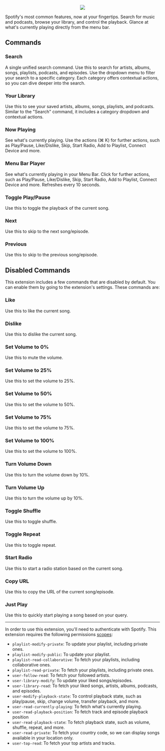 <p align="center">
   <img src="https://user-images.githubusercontent.com/372831/227213056-29a98faf-f897-4cd0-9c39-ca8f218a4190.png">
 </p>

Spotify's most common features, now at your fingertips. Search for music and podcasts, browse your library, and control the playback. Glance at what's currently playing directly from the menu bar.

## Commands

### Search

A single unified search command. Use this to search for artists, albums, songs, playlists, podcasts, and episodes. Use the dropdown menu to filter your search to a specific category. Each category offers contextual actions, so you can dive deeper into the search.

### Your Library

Use this to see your saved artists, albums, songs, playlists, and podcasts. Similar to the "Search" command, it includes a category dropdown and contextual actions.

### Now Playing

See what's currently playing. Use the actions (⌘ K) for further actions, such as Play/Pause, Like/Dislike, Skip, Start Radio, Add to Playlist, Connect Device and more.

### Menu Bar Player

See what's currently playing in your Menu Bar. Click for further actions, such as Play/Pause, Like/Dislike, Skip, Start Radio, Add to Playlist, Connect Device and more. Refreshes every 10 seconds.

### Toggle Play/Pause

Use this to toggle the playback of the current song.

### Next

Use this to skip to the next song/episode.

### Previous

Use this to skip to the previous song/episode.

## Disabled Commands

This extension includes a few commands that are disabled by default. You can enable them by going to the extension's settings. These commands are:

### Like

Use this to like the current song.

### Dislike

Use this to dislike the current song.

### Set Volume to 0%

Use this to mute the volume.

### Set Volume to 25%

Use this to set the volume to 25%.

### Set Volume to 50%

Use this to set the volume to 50%.

### Set Volume to 75%

Use this to set the volume to 75%.

### Set Volume to 100%

Use this to set the volume to 100%.

### Turn Volume Down

Use this to turn the volume down by 10%.

### Turn Volume Up

Use this to turn the volume up by 10%.

### Toggle Shuffle

Use this to toggle shuffle.

### Toggle Repeat

Use this to toggle repeat.

### Start Radio

Use this to start a radio station based on the current song.

### Copy URL

Use this to copy the URL of the current song/episode.

### Just Play

Use this to quickly start playing a song based on your query.

---

In order to use this extension, you'll need to authenticate with Spotify. This extension requires the following permissions [scopes](https://developer.spotify.com/documentation/web-api/concepts/scopes):

- `playlist-modify-private`: To update your playlist, including private ones.
- `playlist-modify-public`: To update your playlist.
- `playlist-read-collaborative`: To fetch your playlists, including collaborative ones.
- `playlist-read-private`: To fetch your playlists, including private ones.
- `user-follow-read`: To fetch your followed artists.
- `user-library-modify`: To update your liked songs/episodes.
- `user-library-read`: To fetch your liked songs, artists, albums, podcasts, and episodes.
- `user-modify-playback-state`: To control playback state, such as play/pause, skip, change volume, transfer playback, and more.
- `user-read-currently-playing`: To fetch what's currently playing.
- `user-read-playback-position`: To fetch track and episode playback position
- `user-read-playback-state`: To fetch playback state, such as volume, shuffle, repeat, and more.
- `user-read-private`: To fetch your country code, so we can display songs available in your location only.
- `user-top-read`: To fetch your top artists and tracks.
